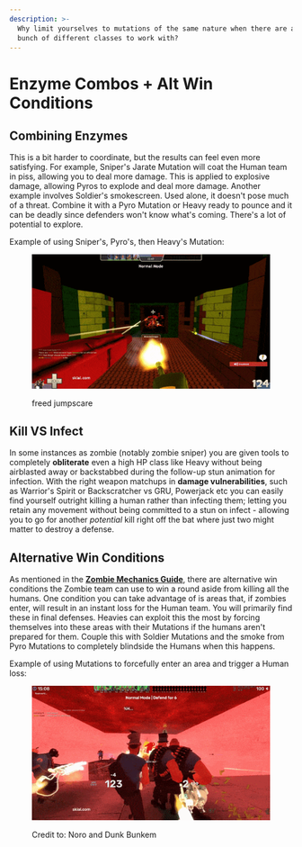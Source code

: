 ```yaml
---
description: >-
  Why limit yourselves to mutations of the same nature when there are a whole
  bunch of different classes to work with?
---
```


# Enzyme Combos + Alt Win Conditions

## Combining Enzymes

This is a bit harder to coordinate, but the results can feel even more satisfying. For example, Sniper's Jarate Mutation will coat the Human team in piss, allowing you to deal more damage. This is applied to explosive damage, allowing Pyros to explode and deal more damage. Another example involves Soldier's smokescreen. Used alone, it doesn't pose much of a threat. Combine it with a Pyro Mutation or Heavy ready to pounce and it can be deadly since defenders won't know what's coming. There's a lot of potential to explore.

Example of using Sniper's, Pyro's, then Heavy's Mutation:

<figure><img src="../../.gitbook/assets/FreedVoid Jumpscare - Dunk POV.gif" alt=""><figcaption><p>freed jumpscare</p></figcaption></figure>

## Kill VS Infect

In some instances as zombie (notably zombie sniper) you are given tools to completely **obliterate** even a high HP class like Heavy without being airblasted away or backstabbed during the follow-up stun animation for infection. With the right weapon matchups in **damage vulnerabilities**, such as Warrior's Spirit or Backscratcher vs GRU, Powerjack etc you can easily find yourself outright killing a human rather than infecting them; letting you retain any movement without being committed to a stun on infect - allowing you to go for another _potential_ kill right off the bat where just two might matter to destroy a defense.

## Alternative Win Conditions

As mentioned in the [**Zombie Mechanics Guide**](../../general-overview/how-to-play-as-zombies/zombie-mechanics.md#additional-win-conditions), there are alternative win conditions the Zombie team can use to win a round aside from killing all the humans. One condition you can take advantage of is areas that, if zombies enter, will result in an instant loss for the Human team. You will primarily find these in final defenses. Heavies can exploit this the most by forcing themselves into these areas with their Mutations if the humans aren't prepared for them. Couple this with Soldier Mutations and the smoke from Pyro Mutations to completely blindside the Humans when this happens.

Example of using Mutations to forcefully enter an area and trigger a Human loss:

<figure><img src="../../.gitbook/assets/Dunk Enzyme Noro POV.gif" alt=""><figcaption><p>Credit to: Noro and Dunk Bunkem</p></figcaption></figure>

